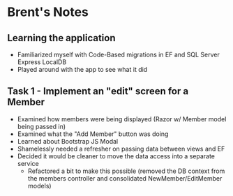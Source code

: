 
# Brent's Notes

## Learning the application

- Familiarized myself with Code-Based migrations in EF and SQL Server Express LocalDB
- Played around with the app to see what it did

## Task 1 - Implement an "edit" screen for a Member

- Examined how members were being displayed (Razor w/ Member model being passed in)
- Examined what the "Add Member" button was doing
- Learned about Bootstrap JS Modal
- Shamelessly needed a refresher on passing data between views and EF
- Decided it would be cleaner to move the data access into a separate service
    - Refactored a bit to make this possible (removed the DB context from the members controller and consolidated NewMember/EditMember models)
